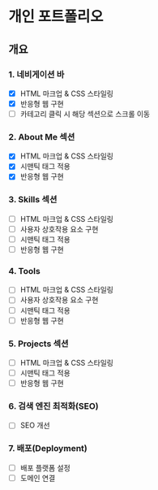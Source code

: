 # 개인 포트폴리오

## 개요

### 1. 네비게이션 바

- [x] HTML 마크업 & CSS 스타일링
- [x] 반응형 웹 구현
- [ ] 카테고리 클릭 시 해당 섹션으로 스크롤 이동

### 2. About Me 섹션

- [x] HTML 마크업 & CSS 스타일링
- [x] 시맨틱 태그 적용
- [x] 반응형 웹 구현

### 3. Skills 섹션

- [ ] HTML 마크업 & CSS 스타일링
- [ ] 사용자 상호작용 요소 구현
- [ ] 시맨틱 태그 적용
- [ ] 반응형 웹 구현

### 4. Tools

- [ ] HTML 마크업 & CSS 스타일링
- [ ] 사용자 상호작용 요소 구현
- [ ] 시맨틱 태그 적용
- [ ] 반응형 웹 구현

### 5. Projects 섹션

- [ ] HTML 마크업 & CSS 스타일링
- [ ] 시맨틱 태그 적용
- [ ] 반응형 웹 구현

### 6. 검색 엔진 최적화(SEO)

- [ ] SEO 개선

### 7. 배포(Deployment)

- [ ] 배포 플랫폼 설정
- [ ] 도메인 연결
